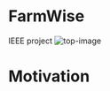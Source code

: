 # FarmWise
IEEE project
![top-image](https://github.com/Vtechcode/FarmWise/assets/98039871/9a40a3cc-b1db-453f-ac0f-4c406ca50253)

# Motivation
